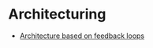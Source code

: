 # Architecturing

- [Architecture based on feedback loops](https://aws.amazon.com/it/blogs/architecture/establishing-feedback-loops-based-on-the-aws-well-architected-framework-review/)
